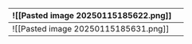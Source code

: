 
| ![[Pasted image 20250115185622.png]] |     |
| ------------------------------------ | --- |
| ![[Pasted image 20250115185631.png]] |     |
